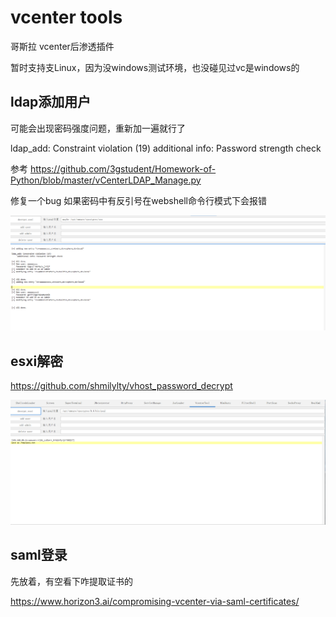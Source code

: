 # vcenter tools
哥斯拉 vcenter后渗透插件

暂时支持支Linux，因为没windows测试环境，也没碰见过vc是windows的

## ldap添加用户

可能会出现密码强度问题，重新加一遍就行了

ldap_add: Constraint violation (19)
additional info: Password strength check

参考 https://github.com/3gstudent/Homework-of-Python/blob/master/vCenterLDAP_Manage.py

修复一个bug 如果密码中有反引号在webshell命令行模式下会报错 

![ldap.png](img%2Fldap.png)

## esxi解密

https://github.com/shmilylty/vhost_password_decrypt


![esxi.png](img%2Fesxi.png)

## saml登录

先放着，有空看下咋提取证书的

https://www.horizon3.ai/compromising-vcenter-via-saml-certificates/

